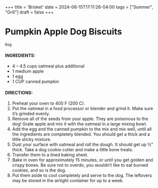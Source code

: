 +++
title = 'Brisket'
date = 2024-06-15T17:11:26-04:00
tags = ["Summer", "Grill"]
draft = false
+++
# Pumpkin Apple Dog Biscuits

`Dog`

#### **INGREDIENTS:**

- 4 – 4.5 cups oatmeal plus additional
- 1 medium apple
- 1 egg
- 1 CUP canned pumpkin

#### **DIRECTIONS:**

1. Preheat your oven to 400 F (200 C).
2. Put the oatmeal in a food processor or blender and grind it. Make sure it’s grinded evenly.
3. Remove all of the seeds from your apple. They are poisonous to the dog! Grate apple and mix it with the oatmeal in a large mixing bowl.
4. Add the egg and the canned pumpkin to the mix and mix well, until all the ingredients are completely blended. You should get a thick and a little sticky mixture.
5. Dust your surface with oatmeal and roll the dough. It should get up ½” thick. Take a dog cookie cutter and make a little bone treats.
6. Transfer them to a lined baking sheet.
7. Bake in oven for approximately 15 minutes, or until you get golden and crispy bones. Be sure not to overdo, you wouldn’t like to eat burned cookies, and so is the dog.
8. Put them aside to cool completely and serve to the dog. The leftovers may be stored in the airtight container for up to a week.
